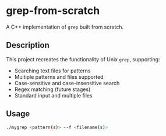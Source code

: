 # grep-from-scratch

A C++ implementation of `grep` built from scratch. 

## Description
This project recreates the functionality of Unix `grep`, supporting:
- Searching text files for patterns
- Multiple patterns and files supported
- Case-sensitive and case-insensitive search
- Regex matching (future stages)
- Standard input and multiple files

## Usage
```bash
./mygrep <pattern(s)> --f <filename(s)>
